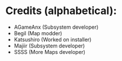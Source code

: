 # Credits (alphabetical):

- AGameAnx (Subsystem developer)
- Begil (Map modder)
- Katsushiro (Worked on installer)
- Majiir (Subsystem developer)
- SSSS (More Maps developer)